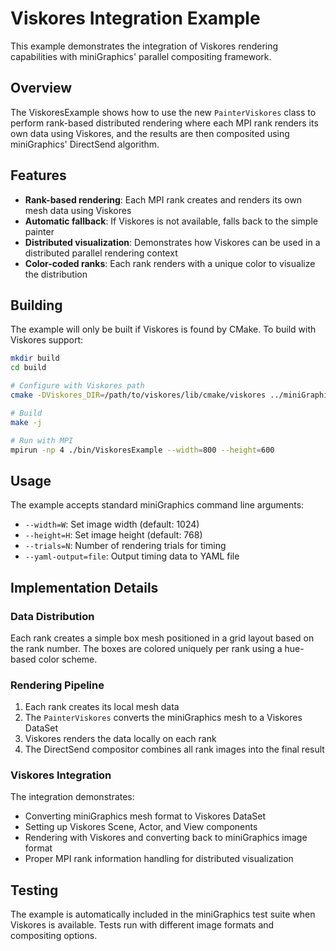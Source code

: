 # Viskores Integration Example

This example demonstrates the integration of Viskores rendering capabilities with miniGraphics' parallel compositing framework.

## Overview

The ViskoresExample shows how to use the new `PainterViskores` class to perform rank-based distributed rendering where each MPI rank renders its own data using Viskores, and the results are then composited using miniGraphics' DirectSend algorithm.

## Features

- **Rank-based rendering**: Each MPI rank creates and renders its own mesh data using Viskores
- **Automatic fallback**: If Viskores is not available, falls back to the simple painter
- **Distributed visualization**: Demonstrates how Viskores can be used in a distributed parallel rendering context
- **Color-coded ranks**: Each rank renders with a unique color to visualize the distribution

## Building

The example will only be built if Viskores is found by CMake. To build with Viskores support:

```bash
mkdir build
cd build

# Configure with Viskores path
cmake -DViskores_DIR=/path/to/viskores/lib/cmake/viskores ../miniGraphics

# Build
make -j

# Run with MPI
mpirun -np 4 ./bin/ViskoresExample --width=800 --height=600
```

## Usage

The example accepts standard miniGraphics command line arguments:

- `--width=W`: Set image width (default: 1024)
- `--height=H`: Set image height (default: 768)
- `--trials=N`: Number of rendering trials for timing
- `--yaml-output=file`: Output timing data to YAML file

## Implementation Details

### Data Distribution
Each rank creates a simple box mesh positioned in a grid layout based on the rank number. The boxes are colored uniquely per rank using a hue-based color scheme.

### Rendering Pipeline
1. Each rank creates its local mesh data
2. The `PainterViskores` converts the miniGraphics mesh to a Viskores DataSet
3. Viskores renders the data locally on each rank
4. The DirectSend compositor combines all rank images into the final result

### Viskores Integration
The integration demonstrates:
- Converting miniGraphics mesh format to Viskores DataSet
- Setting up Viskores Scene, Actor, and View components
- Rendering with Viskores and converting back to miniGraphics image format
- Proper MPI rank information handling for distributed visualization

## Testing

The example is automatically included in the miniGraphics test suite when Viskores is available. Tests run with different image formats and compositing options.